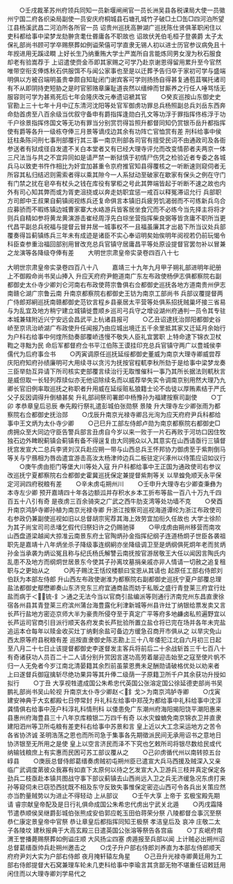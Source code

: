 <!-- { "loadSidebar": true } -->
　　○壬戌裁革苏州府领兵同知一员新堰闸闸官一员长洲吴县各税课局大使一员徽州宁国二府各织染局副使一员安庆府桐城县石塘孔城竹子破□土□缶□四河泊所望江县杨溪武昌二河泊所各所官一员  诏贵州巡抚高翀湖广巡抚陈仕贤俱革职闲住以吏科都给事中梁梦龙劾翀贪耄仕昬庸各不职故也  诏故伏羌伯毛桓子登袭爵  太子太保礼部尚书顾可学卒赐祭葬如例谥荣僖可学直隶无锡人初以进士历官参议病免且十年觊进用无蹊迳瞷  上好长生乃纳重贿大学士严嵩所自言能炼同男女溲为秋石服食却老有验嵩荐于  上诏遣使赍金币即其家赐之可学乃赴京谢恩得留用累升至今官然唯带空衔支俸炼秋石供服饵不与闻公家事也至是以迁葬予告归卒于家初可学与盛端明俱以方被召端明虽贵幸颇自知耻闭门谢宾客可学则扬扬自得甚复通苞苴嘱托诸司有不从即阴持吏短胁之是时官邪赂章廉耻道丧然以缙绅而甘厮养之行任人唾骂恬无服容则可学为甚焉死后七年会隆庆改元奉遗诏褫其官
　　○癸亥巡按山东御史史官勘上三十七年十月中辽东清河沈阳等处官军御虏功罪总兵杨照副总兵刘岳东西奔命劾首虏至八百余级当优叙守备申有爵指挥逢勋白孔文等功浮于罪指挥佟栋浮于功千户徐景指挥佟国文等无功有罪当分别赏罚得旨照升都督同知仍赏银币岳升都指挥使有爵等各升一级栋夺俸三月景等谪戍边其余有功阵亡官恤赏有差  刑科给事中侯廷柱条陈问刑七事刑部覆行其三事一南京刑部各司官有擅受民词不由通政司及各衙参送者有狱成径自发遣不关白本堂者又有已经大理寺评允而改变情莭者夫两京一体三尺法当与共之不宜异同如是请严禁一断狱慎于初情尸伤凭之检验近者专委之各城兵马以致吏书忤作相比为奸宜加甚重令京府推官知县得覆核之一听断速则窥伺者无所容其私归结迟则需索者得以乘其隙今一人系狱动至破家在歇家有保头之例在守门有门禁之扰在皂卒有杖头之钱在库役有掌柜之号此其弊端皆起于听断不速之故也内外有司心知其弊而或为胥吏沮挠或以奔走妨职宜惩一戒百以释冤滞诏允行  兵部职方司郎中王叔果自蓟镇阅视练兵还复命俱言本镇旧兵疲劳饥渴弱而不可练新兵乌合应募骄而不暇练镇边城曹家寨大水峈游兵皆客居坐食冗而不必练今当先择主将将才则兵自精如参将黄龙黄演游击崔经周浮先白琮坐营指挥柴良弼等皆贪庸不职所当更代昌平副总兵祝福与提督云冒并居一城事权不一且福虽廉其才出曷下所当议处兵部覆奏得旨蓟镇练兵三年未有成迹是诸臣不实心奉诏明矣始俟明年阅视若仍前玩愒令科臣查参重治福回部别用冒改充总兵官镇守居庸昌平等处原设提督官罢勿补以冒兼之龙演等各降级夺俸有差
　　大明世宗肃皇帝实录卷四百八十七


大明世宗肃皇帝实录卷四百八十八
　　嘉靖三十九年九月甲子朔礼部进明年祀册  上不御殿命尚书吴山捧入  升应天府府尹鲍道南广东左布政使杨伊志俱都察院右副都御史太仆寺少卿刘仑河南右布政使蒋宗鲁俱右佥都御史巡抚各地方道南贵州伊志南赣仑湖广宗鲁云南  升南京都察院右都御史王钫为南京工部尚书  兵部议覆提督两广侍郎郑絅巡抚南赣都御史范钦言程乡县豪居太平营等处俱系招抚贼巢坏接三省易与为乱宜及地方稍宁建立城镇徙豊顺乡巡司弓兵守之增设湖州府通判一员令其专驻本城兼辖附近兴宁安远会昌武平上杭诸县报可
　　○乙丑诏逮抚治郧阳都御史谷峤至京讯治峤湖广布政使升任闻报乃由应城出境迁五千余里抵其家又迁延月余始行为户科右给事中何煃所劾奏部覆峤违慢不敬失人臣礼宜罢职  上特命逮下锦衣卫杖鞫之寻黜为民  命后军都督府佥书平江伯陈王谟挂印充总兵官镇守两广以豊城侯李儒代为后府事佥书
　　○丙寅调原任巡抚延绥都御史董威为南京大理寺卿威尝荐庆阳府知府孙绩廉明可大用续寻以贪污为抚按官程軏李秋所劾于是给事中梁梦龙奏三臣举劾互异请下所司核实吏部覆言续治行无取惟催科一事乃其所长据法则軏秋言是威但取一长轻列荐牍似亦无他诏除续名而以威荐举失实令调南京别用然大理乃九卿长官旧例率取巡抚之称职者升用威在延绥赃私狼籍士论不齿徒以厚贿素结于严氏父子反因调得升倒植甚矣  升礼部祠祭司署郎中杨豫孙为福建按察司副使
　　○丁卯  孝恭章皇后忌辰  奉先殿行祭礼遣彭城伯张勋祭  景陵  升大理寺左少卿张雨为都察院右佥都御史抚治郧
　　○戊辰升南京光禄寺卿吕光洵为应天府府尹兵科都给事中王文炳为太仆寺少卿
　　○己巳升工部左侍郎卢勋为南京都察院右都御史□虏拥众至大同边守臣告警兵部言丑虏自今岁以来一败于一片石再败于河坊口因住牧独石边外睥睨蓟镇会蓟镇有备不得逞复由大同拥众以入其意实在山西请亟行三镇督抚宫发宣大二总兵李贤刘汉兵赴应朔一带与山西总兵王怀邦协力御虏至于紫荆倒马等关与宁鴈相为唇齿遣宜游击高汝太杨津帅边兵二板驻定兴涿州以侍策应诏如议行
　　○庚午虏由拒门等堡大川等处入寇  升户科都给事中王正国为通政使司右参议  改巡抚宁夏都察院右佥都御史霍冀巡抚保定兼提督紫荆等关  以旱蝗免顺天永平保定河涧四府税粮有差
　　○辛未虏屯朔州川
　　○壬申升大理寺右少卿查秉彝为本寺左少卿  预开嘉靖四十年各边额泒并存积水乡本工折布等盐一百八十万九千四百五十八引有奇  是夜虏三百余骑突之广武之西牛肋支湾等处功墙不克
　　○癸酉升南京鸿胪寺卿孙植为南京光禄寺卿  升浙江按察司巡视海道谭纶为浙江布政使司右参政仍兼副使巡视如旧以总督胡宗宪荐其海上效劳宜加衔久任故也  大学士徐阶为其子尚宝司司丞墦乞假代归祭妇许之仍赐驰驿
　　○甲戌虏由朔州移营而南攻山西盘道梁越闻大掠准云南景东府土官陶炳孙金指挥纪纲子连道杨炯子世臣各袭祖职先是嘉靖十八年炳坐杀子降级事连纲絅亦坐降级调卫至是炳纲俱死炯年老而贫炳孙金当承袭为炳讼冤且称与纪氏杨氏解讐云南抚按官游居敬王大任以闻因言陶氏内乱患不及地方而纲炯世居景东今使其子孙离坟墓捐亲戚亦非人情请一切赦之追复租职与之更始从之
　　○丙子赐沈王恬烄楼额曰宝恩从其请也  起原任工部右侍郎刘伯跃为本部左侍郎  升山西左布政使谢淮为都察院右副都御史巡抚宁夏户部覆总理盐法都御史鄢懋卿奏山东济兖东三府宜通商盐而妨于私贩之盛行青登莱三府宜行灶盐而病于＜锍-釒＞通之无法今当以官商引盐编派等则通行济南兖州东昌直隶徐宿各州县其青登莱三府滨州蒲台海豊露化利津新城等州县许灶丁纳银给票发卖又言长芦行盐地方密迩京师大半为豪贵所侵夺至于真定广平等府多地鹻卤私煎遍野宜以长芦运司官商引目派行顺天各府发卖长芦批验所置立盐仓将已完在场并各年未完盐追运本仓每年以赎金收买灶丁纳剩余盐可备边方缓急召商开市俱从之  以旱灾免山西太原等府县税粮有差  巡按直隶御史陈志勘上三十八年倭犯江北自六月初三日起至八月二十七日止该提督都御史李遂督发主客兵将前后二十余战斩首三千七百八十有奇诸获功人员百二十二人请分别升赏因言遂功高劳着屡迎击始至之寇至使片帆不归一人无免者今岁江南北清晏籍其余烈前虽蒙恩赉未足酬勋请破格优处以劝来者  上曰遂督兵御寇擒斩尽绝功果异等其升俸二级荫一子原籍卫所千户其余获功升授如拟行
　　○丁丑  大享视牲遣成国公朱希忠代英国公张溶定国公徐延德吏部尚书吴鹏礼部尚书吴山轮视  升南京太仆寺少卿赵＜釒戈＞为南京鸿胪寺卿
　　○戊寅建安神典于大玄都殿七日停常封  升礼科左给事中郑茂为都给事中礼科给事中沈淳龚情俱右给事中茂户科淳礼科情刑科  以倭患免广东潮州府海阳揭阳饶平潮阳惠来县惠州府海豊县三十八年京库粮银二万四千有奇  以水灾蝗蝻免南京锦衣卫并直隶建阳泗州等卫所屯粮有差吏科右给事中苏景和言  皇上近以大工念采运地方之苦令各省协济诚  圣明浩荡之恩也而所司急于集事各先期徵派民间无承用诏书之意地日协济银至无所用之是使  皇上以空言济民而泽不下究也乞敕所司将银尽数给民或代纳输钱粮庶上有实惠而民困可苏工部议覆从之
　　○己卯虏循代州以南转掠五台崞县
　　○庚辰总督侍郎葛缙奏虏贼初屯朔州臣已遣宣大兵马西援及贼深入又亲临广武调度苐彼众我寡有如直下太原何以待之乞发宣大入卫游兵三枝并真定保定各劲兵二枝亟赴本镇共图战守事下部议蓟镇去山西尚远入卫之兵无济缓急况东虏打来孙等窥伺未已窃恐西扰既不相及东守反致失事惟保定密迩山西可令各兵出关策应然亦当酌量贼势以为进止不得轻动  上从部议
　　○壬午大享  上帝于  玄极宝殿先期请  睿宗献皇帝配及是日行礼俱命成国公朱希忠代虏出宁武关北遁
　　○丙戌霜降节遣恭顺侯吴继爵彭城伯张熊成安伯郭应乾玉田伯蒋荣分祭  八陵都督佥事沉至祭  恭仁康定景皇帝中官祭  恭让章皇后都指挥同知王极祭  孝洁皇后及  哀冲  庄敬二太子各陵坟  建秋报典于大高玄殿三日遣英国公张溶等祭告各宫庙
　　○丁亥岷府南渭王誉播薨赐祭葬如例谥庄顺  大风扬尘四塞  虏遁报至兵部以闻  上计贼必出朔州诏总督葛缙亟帅兵赴朔州邀击之
　　○戊子升户部右侍郎刘养直为本部左侍郎顺天府府尹刘大实为户部右侍郎  夜月掩轩辕左角星
　　○己丑升光禄寺卿黄廷用为工部右侍郎提督大石窝兼理车轮未几吏科给事中李瑜言其贪鄙无物不堪重任诏敕廷用闲住而以大理寺卿刘学易代之
